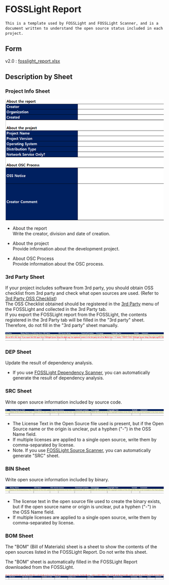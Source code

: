 # FOSSLight Report

```note
This is a template used by FOSSLight and FOSSLight Scanner, and is a document written to understand the open source status included in each project.
```

## Form

v2.0 : [fosslight_report.xlsx](https://github.com/fosslight/fosslight/raw/main/src/main/resources/template/ProjectReport.xlsx)

## Description by Sheet

### Project Info Sheet
![info](./images/project_info.png)
- About the report  
   Write the creator, division and date of creation.

- About the project  
   Provide information about the development project.

- About OSC Process  
   Provide information about the OSC process.

### 3rd Party Sheet
If your project includes software from 3rd party, you should obtain OSS checklist from 3rd party and check what open sources are used. (Refer to [3rd Party OSS Checklist](https://github.com/fosslight/fosslight/raw/main/src/main/resources/static/sample/FOSSLight-OSS-Checklist-for-3rdParty_Eng_1.0.xlsx))         
The OSS Checklist obtained should be registered in the [3rd Party](../started/2_try/5_third-party.md) menu of the FOSSLight and collected in the 3rd Party tab.     
If you export the FOSSLight report from the FOSSLight, the contents registered in the 3rd Party tab will be filled in the "3rd party" sheet. Therefore, do not fill in the "3rd party" sheet manually.       

![info](./images/3rd_party.png)


### DEP Sheet
Update the result of dependency analysis.
- If you use [FOSSLight Dependency Scanner](https://github.com/fosslight/fosslight_dependency_scanner), you can automatically generate the result of dependency analysis.


### SRC Sheet
Write open source information included by source code.   

![info](./images/src.png)
- The License Text in the Open Source file used is present, but if the Open Source name or the origin is unclear, put a hyphen ("-") in the OSS Name field.
- If multiple licenses are applied to a single open source, write them by comma-separated by license.
- Note. If you use [FOSSLight Source Scanner](https://github.com/fosslight/fosslight_source_scanner), you can automatically generate "SRC" sheet.


### BIN Sheet
Write open source information included by binary.     

![info](./images/bin.png)
- The license text in the open source file used to create the binary exists, but if the open source name or origin is unclear, put a hyphen ("-") in the OSS Name field.
- If multiple licenses are applied to a single open source, write them by comma-separated by license.



### BOM Sheet
The "BOM" (Bill of Materials) sheet is a sheet to show the contents of the open sources listed in the FOSSLight Report. Do not write this sheet.     
      
The "BOM" sheet is automatically filled in the FOSSLight Report downloaded from the FOSSLight.

![info](./images/bom.png)






